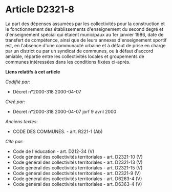 # Article D2321-8

La part des dépenses assumées par les collectivités pour la construction et le fonctionnement des établissements
d'enseignement du second degré et d'enseignement spécial qui étaient municipaux au 1er janvier 1986, date de transfert de
compétence, ainsi que de leurs annexes d'enseignement sportif est, en l'absence d'une communauté urbaine et à défaut de prise
en charge par un district ou par un syndicat de communes, ou à défaut d'accord amiable, répartie entre les collectivités
locales et groupements de communes intéressées dans les conditions fixées ci-après.

**Liens relatifs à cet article**

_Codifié par_:

  - Décret n°2000-318 2000-04-07

_Créé par_:

  - Décret n°2000-318 2000-04-07 jorf 9 avril 2000

_Anciens textes_:

  - CODE DES COMMUNES. - art. R221-1 (Ab)

_Cité par_:

  - Code de l'éducation - art. D212-34 (V)
  - Code général des collectivités territoriales - art. D2321-10 (V)
  - Code général des collectivités territoriales - art. D2321-13 (V)
  - Code général des collectivités territoriales - art. D2321-15 (V)
  - Code général des collectivités territoriales - art. D2321-9 (V)
  - Code général des collectivités territoriales - art. D6263-4 (V)
  - Code général des collectivités territoriales - art. D6363-4 (V)
